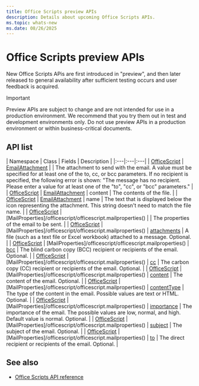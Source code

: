 ```yaml
---
title: Office Scripts preview APIs
description: Details about upcoming Office Scripts APIs.
ms.topic: whats-new
ms.date: 08/26/2025
---
```


# Office Scripts preview APIs

New Office Scripts APis are first introduced in "preview", and then later released to general availability after sufficient testing occurs and user feedback is acquired.

> [!IMPORTANT]
> Preview APIs are subject to change and are not intended for use in a production environment. We recommend that you try them out in test and development environments only. Do not use preview APIs in a production environment or within business-critical documents.

## API list

| Namespace | Class | Fields | Description |
|:---|:---|:---|
| [OfficeScript](/javascript/api/office-scripts/officescript) | [EmailAttachment](/javascript/api/office-scripts/officescript/officescript.emailattachment) | | The attachment to send with the email. A value must be specified for at least one of the to, cc, or bcc parameters. If no recipient is specified, the following error is shown: "The message has no recipient. Please enter a value for at least one of the "to", "cc", or "bcc" parameters." |
| [OfficeScript](/javascript/api/office-scripts/officescript) | [EmailAttachment](/javascript/api/office-scripts/officescript/officescript.emailattachment) | content | The contents of the file. |
| [OfficeScript](/javascript/api/office-scripts/officescript) | [EmailAttachment](/javascript/api/office-scripts/officescript/officescript.emailattachment) | name | The text that is displayed below the icon representing the attachment. This string doesn't need to match the file name. |
| [OfficeScript](/javascript/api/office-scripts/officescript) | [MailProperties]/officescript/officescript.mailproperties() | | The properties of the email to be sent. |
| [OfficeScript](/javascript/api/office-scripts/officescript) | [MailProperties]/officescript/officescript.mailproperties() | [attachments]() | A file (such as a text file or Excel workbook) attached to a message. Optional. |
| [OfficeScript](/javascript/api/office-scripts/officescript) | [MailProperties]/officescript/officescript.mailproperties() | [bcc]() | The blind carbon copy (BCC) recipient or recipients of the email. Optional. |
| [OfficeScript](/javascript/api/office-scripts/officescript) | [MailProperties]/officescript/officescript.mailproperties() | [cc]() | The carbon copy (CC) recipient or recipients of the email. Optional. |
| [OfficeScript](/javascript/api/office-scripts/officescript) | [MailProperties]/officescript/officescript.mailproperties() | [content]() | The content of the email. Optional. |
| [OfficeScript](/javascript/api/office-scripts/officescript) | [MailProperties]/officescript/officescript.mailproperties() | [contentType]() | The type of the content in the email. Possible values are text or HTML. Optional. |
| [OfficeScript](/javascript/api/office-scripts/officescript) | [MailProperties]/officescript/officescript.mailproperties() | [importance]() | The importance of the email. The possible values are low, normal, and high. Default value is normal. Optional. |
| [OfficeScript](/javascript/api/office-scripts/officescript) | [MailProperties]/officescript/officescript.mailproperties() | [subject]() | The subject of the email. Optional. |
| [OfficeScript](/javascript/api/office-scripts/officescript) | [MailProperties]/officescript/officescript.mailproperties() | [to]() | The direct recipient or recipients of the email. Optional. |

## See also

- [Office Scripts API reference](overview.md)
